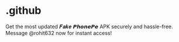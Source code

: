 # .github
Get the most updated 𝑭𝒂𝒌𝒆 𝙋𝙝𝙤𝙣𝙚𝙋𝙚 APK securely and hassle-free. Message @rohit632 now for instant access!
